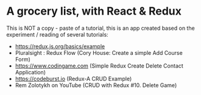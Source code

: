 # A grocery list, with React & Redux

This is NOT a copy - paste of a tutorial, this is an app created based on the experiment / reading of several tutorials:

- https://redux.js.org/basics/example
- Pluralsight : Redux Flow (Cory House: Create a simple Add Course Form)
- https://www.codingame.com (Simple Redux Create Delete Contact Application)
- https://codeburst.io (Redux-A CRUD Example)
- Rem Zolotykh on YouTube (CRUD with Redux #10. Delete Game)
